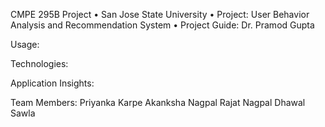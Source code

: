 CMPE 295B Project
•	San Jose State University
•	Project: User Behavior Analysis and Recommendation System
•	Project Guide: Dr. Pramod Gupta

Usage:

Technologies:

Application Insights:

Team Members:
Priyanka Karpe
Akanksha Nagpal
Rajat Nagpal
Dhawal Sawla
